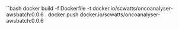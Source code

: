 ``bash
docker build -f Dockerfile -t docker.io/scwatts/oncoanalyser-awsbatch:0.0.6 .
docker push docker.io/scwatts/oncoanalyser-awsbatch:0.0.6
```
